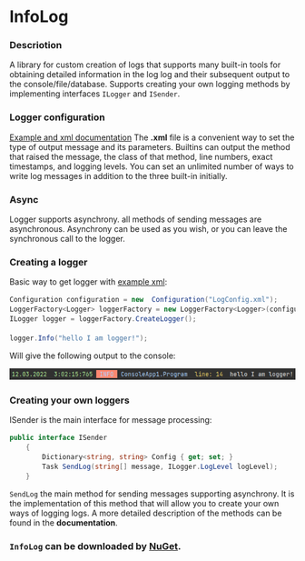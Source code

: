 # InfoLog
### Descriotion
A library for custom creation of logs that supports many built-in tools for obtaining detailed information in the log log and their subsequent output to the console/file/database. Supports creating your own logging methods by implementing interfaces `ILogger` and `ISender`.
### Logger configuration
[Example and xml documentation](https://github.com/KorablikDimak/InfoLog/blob/master/LogConfig.xml) 
The **.xml** file is a convenient way to set the type of output message and its parameters. Builtins can output the method that raised the message, the class of that method, line numbers, exact timestamps, and logging levels. You can set an unlimited number of ways to write log messages in addition to the three built-in initially.
### Async
Logger supports asynchrony. all methods of sending messages are asynchronous. Asynchrony can be used as you wish, or you can leave the synchronous call to the logger.
### Creating a logger
Basic way to get logger with [example xml](https://github.com/KorablikDimak/InfoLog/blob/master/LogConfig.xml):
```C#
Configuration configuration = new  Configuration("LogConfig.xml");
LoggerFactory<Logger> loggerFactory = new LoggerFactory<Logger>(configuration);
ILogger logger = loggerFactory.CreateLogger();

logger.Info("hello I am logger!");
```
Will give the following output to the console:

![screenConsoleLog](https://github.com/KorablikDimak/InfoLog/blob/master/console%20output.png)
### Creating your own loggers
ISender is the main interface for message processing:
```C#
public interface ISender
    {
        Dictionary<string, string> Config { get; set; }
        Task SendLog(string[] message, ILogger.LogLevel logLevel);
    }
```
`SendLog` the main method for sending messages supporting asynchrony. It is the implementation of this method that will allow you to create your own ways of logging logs.
A more detailed description of the methods can be found in the **documentation**.

### `InfoLog` can be downloaded by [NuGet](https://www.nuget.org/packages/InfoLog).
